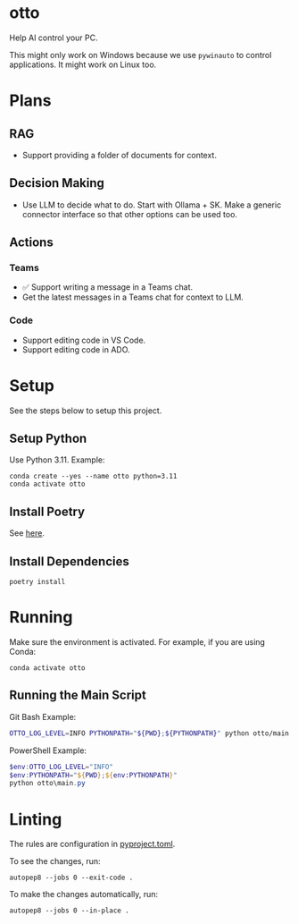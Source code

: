 # otto
Help AI control your PC.

This might only work on Windows because we use `pywinauto` to control applications.
It might work on Linux too.

# Plans
## RAG
- Support providing a folder of documents for context.

## Decision Making
- Use LLM to decide what to do. Start with Ollama + SK. Make a generic connector interface so that other options can be used too.

## Actions
### Teams
- ✅ Support writing a message in a Teams chat.
- Get the latest messages in a Teams chat for context to LLM.

### Code
- Support editing code in VS Code.
- Support editing code in ADO.

# Setup
See the steps below to setup this project.

## Setup Python
Use Python 3.11.
Example:
```shell
conda create --yes --name otto python=3.11
conda activate otto
```

## Install Poetry
See [here](https://python-poetry.org/docs/main).

## Install Dependencies
```shell
poetry install
```

# Running
Make sure the environment is activated.
For example, if you are using Conda:
```shell
conda activate otto
```

## Running the Main Script
Git Bash Example:
```bash
OTTO_LOG_LEVEL=INFO PYTHONPATH="${PWD};${PYTHONPATH}" python otto/main.py
```

PowerShell Example:
```powershell
$env:OTTO_LOG_LEVEL="INFO"
$env:PYTHONPATH="${PWD};${env:PYTHONPATH}"
python otto\main.py
```

# Linting
The rules are configuration in [pyproject.toml](pyproject.toml).

To see the changes, run:
```shell
autopep8 --jobs 0 --exit-code .
```

To make the changes automatically, run:
```shell
autopep8 --jobs 0 --in-place .
```
